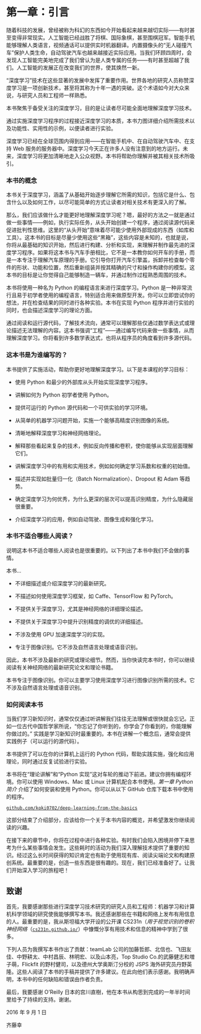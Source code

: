 # 第一章：引言

随着科技的发展，曾经被称为科幻的东西如今开始看起来越来越切实际——有时甚至变得非常现实。人工智能已经战胜了将棋、国际象棋，甚至围棋冠军。智能手机能够理解人类语言，视频通话可以提供实时机器翻译。内置摄像头的“无人碰撞汽车”保护人类生命，自动驾驶汽车也越来越接近实际应用。当我们环顾四周时，会发现人工智能完美地完成了我们曾认为是人类专属的任务——有时甚至超越了我们。人工智能的发展正在改变我们的世界，使其焕然一新。

“深度学习”技术在这些显著的发展中发挥了重要作用。世界各地的研究人员称赞深度学习是一项创新技术，甚至将其称为十年一遇的突破。这个术语如今对大众来说，与研究人员和工程师一样熟悉。

本书聚焦于备受关注的深度学习，目的是让读者尽可能全面地理解深度学习技术。

通过实施深度学习程序的过程接近深度学习的本质，本书力图详细介绍所需技术以及功能性、实用性的示例，以便读者进行实验。

深度学习已经在全球范围内得到应用——在智能手机中、在自动驾驶汽车中、在支持 Web 服务的服务器中。深度学习今天正在许多人没有注意到的地方运行。未来，深度学习将更加清晰地走入公众视野。本书将帮助你理解并被其相关技术所吸引。

### 本书的概念

本书关于深度学习，涵盖了从基础开始逐步理解它所需的知识，包括它是什么、包含什么以及如何工作，以尽可能简单的方式让读者对相关技术有更深入的了解。

那么，我们应该做什么才能更好地理解深度学习呢？嗯，最好的方法之一就是通过做一些事情——例如，执行实际任务，从头开始创建一个程序，通过阅读源代码来促进批判性思维。这里的“从头开始”意味着尽可能少使用外部现成的东西（如库和工具）。这本书的目标是尽量少使用这些“黑箱”，这些内容是未知的，也就是说，你将从最基础的知识开始，然后进行构建、分析和实现，来理解并制作最先进的深度学习程序。如果将这本书与汽车手册相比，它不是一本教你如何开车的手册，而是一本专注于理解汽车原理的手册。它引导你打开汽车引擎盖，拆卸并检查每个零件的形状、功能和位置，然后重新组装并按其精确的尺寸和操作构建你的模型。这本书的目标是让你觉得自己能够制造一辆车，并通过制作过程熟悉周围的技术。

本书将使用一种名为 Python 的编程语言来进行深度学习。Python 是一种非常流行且易于初学者使用的编程语言，特别适合用来做原型开发。你可以立即尝试你的想法，并在检查结果的同时进行各种实验。本书在实现 Python 程序并进行实验的同时，也会描述深度学习的理论方面。

通过阅读和运行源代码，了解技术流向，通常可以理解那些仅通过数学表达式或理论描述无法理解的内容。这本书强调“工程”——通过编写代码来做一些事情，从而理解深度学习。你将看到许多数学表达式，也将从程序员的角度看到许多源代码。

### 这本书是为谁编写的？

本书提供了实施活动，帮助你更好地理解深度学习。以下是本课程的学习目标：

+   使用 Python 和最少的外部库从头开始实现深度学习程序。

+   讲解如何为 Python 初学者使用 Python。

+   提供可运行的 Python 源代码和一个可供实验的学习环境。

+   从简单的机器学习问题开始，实施一个能够高精度识别图像的系统。

+   清晰地解释深度学习和神经网络理论。

+   解释那些看起来复杂的技术，例如反向传播和卷积，使你能够从实现层面理解它们。

+   讲解深度学习中的有用和实用技术，例如如何确定学习系数和权重的初始值。

+   描述并实现如批量归一化（Batch Normalization）、Dropout 和 Adam 等趋势。

+   确定深度学习为何优秀，为什么更深的层次可以提高识别精度，为什么隐藏层很重要。

+   介绍深度学习的应用，例如自动驾驶、图像生成和强化学习。

### 本书不适合哪些人阅读？

说明这本书不适合哪些人阅读也是很重要的。以下列出了本书中我们不会做的事情。

本书…

+   不详细描述或介绍深度学习的最新研究。

+   不描述如何使用深度学习框架，如 Caffe、TensorFlow 和 PyTorch。

+   不提供关于深度学习，尤其是神经网络的详细理论描述。

+   不提供关于深度学习中提升识别精度的调优的详细描述。

+   不涉及使用 GPU 加速深度学习的实现。

+   专注于图像识别。它不涉及自然语言处理或语音识别。

因此，本书不涉及最新的研究或理论细节。然而，当你快读完本书时，你可以继续阅读有关神经网络的最新研究论文和理论书籍。

本书专注于图像识别。你可以主要学习使用深度学习进行图像识别所需的技术。它不涉及自然语言处理或语音识别。

### 如何阅读本书

当我们学习新知识时，通常仅仅通过听讲解我们往往无法理解或很快就会忘记。正如一位古代中国哲学家所说，“你忘记了你听到的，你学会了你看到的，你能理解你做过的。” 实践是学习新知识时最重要的。本书在讲解一个概念后，通常会提供实践例子（可以运行的源代码）。

本书提供了可以在你的计算机上运行的 Python 代码，帮助实践实施，强化和应用理论，同时通过反复试验进行实验。

本书将在“理论讲解”和“Python 实现”这对车轮的推动下前进。建议你拥有编程环境。你可以使用 Windows、Mac 或 Linux 计算机配合本书使用。*第一章* *Python 简介* 介绍了如何安装和使用 Python。你可以从以下 GitHub 仓库下载本书中使用的程序。

[`github.com/koki0702/deep-learning-from-the-basics`](https://github.com/koki0702/deep-learning-from-the-basics)

这部分结束了介绍部分，应该给你一个关于本书内容的概览，并希望激发你继续阅读的兴趣。

在接下来的章节中，你将在过程中进行各种实验。有时我们会陷入困境并停下来思考为什么某些事情会发生。这些耗时的活动为我们深入理解技术提供了重要的知识。经过这么长时间获得的知识肯定也有助于使用现有库、阅读尖端论文和构建原创系统。最重要的是，创造一些东西是很有趣的。现在，我们已经准备好了。让我们开始深入学习的旅程吧！

## 致谢

首先，我要感谢那些进行深度学习技术研究的研究人员和工程师：机器学习和计算机科学领域的研究使我能够撰写本书。我还感谢那些在书籍和网络上发布有用信息的人。最重要的是，我从斯坦福大学开设的公开课 CS231n（*用于视觉识别的卷积神经网络*（[`cs231n.github.io/`](http://cs231n.github.io/)）中慷慨分享有用技术和信息的精神中学到了很多。

下列人员为我撰写本书作出了贡献：teamLab 公司的加藤哲郎、北信也、飞田友佳、中野耕太、中村昌辰、林明宏、以及山本亮，Top Studio Co.的武藤健志和増子萌，Flickfit 的野村健司，以及德州大学奥斯汀分校的 JSPS 海外研究员丹野英隆。这些人阅读了本书的手稿并提供了许多建议。在此向他们表示感谢。我明确声明，本书中的任何缺陷和错误由作者负责。

最后，我要感谢 O'Reilly 日本的宫川直樹，他在本书从构思到完成的一年半时间里给予了持续的支持。谢谢。

2016 年 9 月 1 日

齐藤幸
